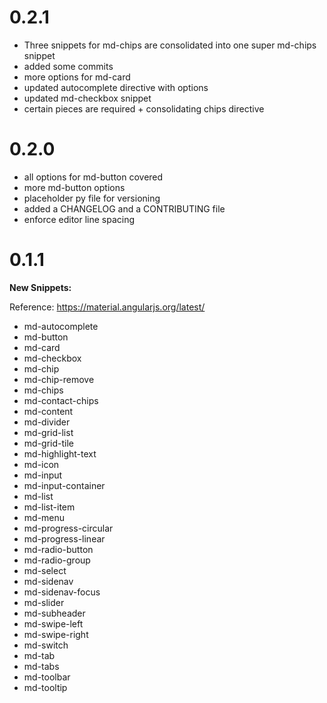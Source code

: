 # 0.2.1
- Three snippets for md-chips are consolidated into one super md-chips snippet
- added some commits
- more options for md-card
- updated autocomplete directive with options
- updated md-checkbox snippet
- certain pieces are required + consolidating chips directive

# 0.2.0
- all options for md-button covered
- more md-button options
- placeholder py file for versioning
- added a CHANGELOG and a CONTRIBUTING file
- enforce editor line spacing

# 0.1.1
**New Snippets:**

Reference: https://material.angularjs.org/latest/

- md-autocomplete
- md-button
- md-card
- md-checkbox
- md-chip
- md-chip-remove
- md-chips
- md-contact-chips
- md-content
- md-divider
- md-grid-list
- md-grid-tile
- md-highlight-text
- md-icon
- md-input
- md-input-container
- md-list
- md-list-item
- md-menu
- md-progress-circular
- md-progress-linear
- md-radio-button
- md-radio-group
- md-select
- md-sidenav
- md-sidenav-focus
- md-slider
- md-subheader
- md-swipe-left
- md-swipe-right
- md-switch
- md-tab
- md-tabs
- md-toolbar
- md-tooltip
